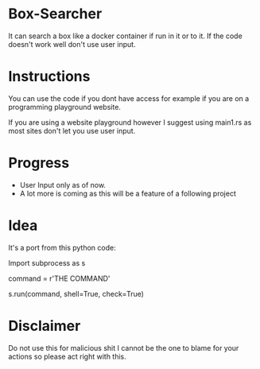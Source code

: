 # Box-Searcher
It can search a box like a docker container if run in it or to it. If the code doesn't work well don't use user input.
# Instructions
You can use the code if you dont have access for example if you are on a programming playground website.


If you are using a website playground however I suggest using main1.rs as most sites don't let you use user input.
# Progress
- User Input only as of now.
- A lot more is coming as this will be a feature of a following project
# Idea
It's a port from this python code:

  Import subprocess as s

  command = r'THE COMMAND'

  s.run(command, shell=True, check=True)

# Disclaimer

Do not use this for malicious shit I cannot be the one to blame for your actions so please act right with this.
